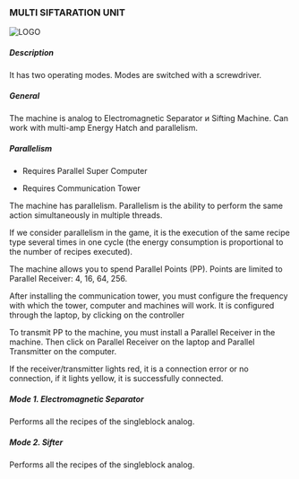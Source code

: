 ### MULTI SIFTARATION UNIT
![LOGO](https://gtimpact.space/media/gregtech/ParSift.png)
##### Description
It has two operating modes. Modes are switched with a screwdriver.
##### General
The machine is analog to Electromagnetic Separator и Sifting Machine. Can work with multi-amp Energy Hatch and parallelism.
##### Parallelism
- Requires Parallel Super Computer

- Requires Communication Tower

The machine has parallelism. Parallelism is the ability to perform the same action simultaneously in multiple threads.

If we consider parallelism in the game, it is the execution of the same recipe type several times in one cycle (the energy consumption is proportional to the number of recipes executed).
The machine allows you to spend Parallel Points (PP). Points are limited to Parallel Receiver: 4, 16, 64, 256.

After installing the communication tower, you must configure the frequency with which the tower, computer and machines will work. It is configured through the laptop, by clicking on the controller
To transmit PP to the machine, you must install a Parallel Receiver in the machine. Then click on Parallel Receiver on the laptop and Parallel Transmitter on the computer.

If the receiver/transmitter lights red, it is a connection error or no connection, if it lights yellow, it is successfully connected.
##### Mode 1. Electromagnetic Separator
Performs all the recipes of the singleblock analog.
##### Mode 2. Sifter
Performs all the recipes of the singleblock analog.
